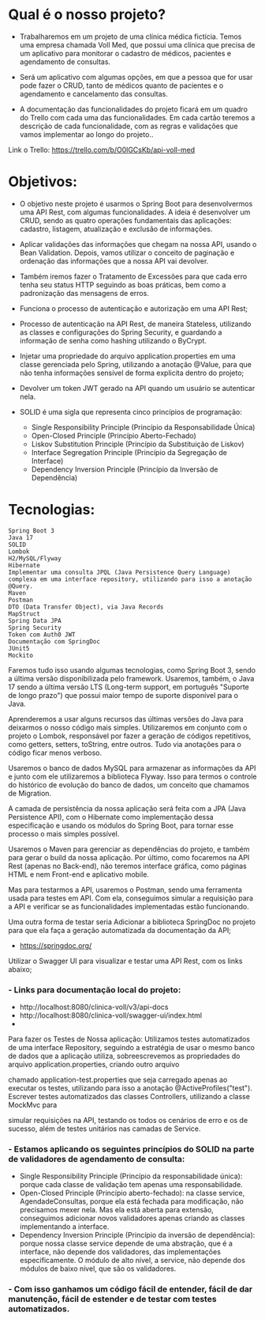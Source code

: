 # Qual é o nosso projeto?

- Trabalharemos em um projeto de uma clínica médica fictícia. Temos uma empresa chamada Voll Med, que possui uma clínica que precisa de um aplicativo para monitorar o cadastro de médicos, pacientes e agendamento de consultas.

- Será um aplicativo com algumas opções, em que a pessoa que for usar pode fazer o CRUD, tanto de médicos quanto de pacientes e o agendamento e cancelamento das consultas.

- A documentação das funcionalidades do projeto ficará em um quadro do Trello com cada uma das funcionalidades. Em cada cartão teremos a descrição de cada funcionalidade, com as regras e validações que vamos implementar ao longo do projeto..


Link o Trello:
https://trello.com/b/O0lGCsKb/api-voll-med

# Objetivos:
- O objetivo neste projeto é usarmos o Spring Boot para desenvolvermos uma API Rest, com algumas funcionalidades. A ideia é desenvolver um CRUD, sendo as quatro operações fundamentais das aplicações: cadastro, listagem, atualização e exclusão de informações.

-  Aplicar validações das informações que chegam na nossa API, usando o Bean Validation. Depois, vamos utilizar o conceito de paginação e ordenação das informações que a nossa API vai devolver.
-  Também iremos fazer o Tratamento de Excessões para que cada erro tenha seu status HTTP seguindo as boas práticas, bem como a padronização das mensagens de erros.
-  Funciona o processo de autenticação e autorização em uma API Rest;
-  Processo de autenticação na API Rest, de maneira Stateless, utilizando as classes e configurações do Spring Security, e guardando a informação de senha como hashing utilizando o ByCrypt.
-  Injetar uma propriedade do arquivo application.properties em uma classe gerenciada pelo Spring, utilizando a anotação @Value, para que não tenha informações sensível de forma explicita dentro do projeto;
-  Devolver um token JWT gerado na API quando um usuário se autenticar nela.
- SOLID é uma sigla que representa cinco princípios de programação:
    - Single Responsibility Principle (Princípio da Responsabilidade Única)
    - Open-Closed Principle (Princípio Aberto-Fechado)
    - Liskov Substitution Principle (Princípio da Substituição de Liskov)
    - Interface Segregation Principle (Princípio da Segregação de Interface)
    - Dependency Inversion Principle (Princípio da Inversão de Dependência)

# Tecnologias:
    Spring Boot 3
    Java 17
    SOLID
    Lombok
    H2/MySQL/Flyway
    Hibernate
    Implementar uma consulta JPQL (Java Persistence Query Language) complexa em uma interface repository, utilizando para isso a anotação @Query.
    Maven
    Postman
    DTO (Data Transfer Object), via Java Records
    MapStruct
    Spring Data JPA
    Spring Security
    Token com Auth0 JWT
    Documentação com SpringDoc
    JUnit5
    Mockito

Faremos tudo isso usando algumas tecnologias, como Spring Boot 3, sendo a última versão disponibilizada pelo framework. Usaremos, também, o Java 17 sendo a última versão LTS (Long-term support, em português "Suporte de longo prazo") que possui maior tempo de suporte disponível para o Java.

Aprenderemos a usar alguns recursos das últimas versões do Java para deixarmos o nosso código mais simples. Utilizaremos em conjunto com o projeto o Lombok, responsável por fazer a geração de códigos repetitivos, como getters, setters, toString, entre outros. Tudo via anotações para o código ficar menos verboso.

Usaremos o banco de dados MySQL para armazenar as informações da API e junto com ele utilizaremos a biblioteca Flyway. Isso para termos o controle do histórico de evolução do banco de dados, um conceito que chamamos de Migration.

A camada de persistência da nossa aplicação será feita com a JPA (Java Persistence API), com o Hibernate como implementação dessa especificação e usando os módulos do Spring Boot, para tornar esse processo o mais simples possível.

Usaremos o Maven para gerenciar as dependências do projeto, e também para gerar o build da nossa aplicação. Por último, como focaremos na API Rest (apenas no Back-end), não teremos interface gráfica, como páginas HTML e nem Front-end e aplicativo mobile.

Mas para testarmos a API, usaremos o Postman, sendo uma ferramenta usada para testes em API. Com ela, conseguimos simular a requisição para a API e verificar se as funcionalidades implementadas estão funcionando.

Uma outra forma de testar seria Adicionar a biblioteca SpringDoc no projeto para que ela faça a geração automatizada da documentação da API;
  - https://springdoc.org/

Utilizar o Swagger UI para visualizar e testar uma API Rest, com os links abaixo;
### - Links para documentação local do projeto:
  - http://localhost:8080/clinica-voll/v3/api-docs
  - http://localhost:8080/clinica-voll/swagger-ui/index.html
  - 

Para fazer os Testes de Nossa aplicação:
Utilizamos testes automatizados de uma interface Repository, seguindo a estratégia de usar o mesmo banco de dados que a aplicação utiliza, sobreescrevemos as propriedades do arquivo application.properties, criando outro arquivo

chamado application-test.properties que seja carregado apenas ao executar os testes, utilizando para isso a anotação @ActiveProfiles("test"). Escrever testes automatizados das classes Controllers, utilizando a classe MockMvc para 

simular requisições na API, testando os todos os cenários de erro e os de sucesso, além de testes unitários nas camadas de Service.


### - Estamos aplicando os seguintes princípios do SOLID na parte de validadores de agendamento de consulta:

- Single Responsibility Principle (Princípio da responsabilidade única): porque cada classe de validação tem apenas uma responsabilidade.
- Open-Closed Principle (Princípio aberto-fechado): na classe service, AgendadeConsultas, porque ela está fechada para modificação, não precisamos mexer nela. Mas ela está aberta para extensão, conseguimos adicionar novos validadores apenas criando as classes implementando a interface.
- Dependency Inversion Principle (Princípio da inversão de dependência): porque nossa classe service depende de uma abstração, que é a interface, não depende dos validadores, das implementações especificamente. O módulo de alto nível, a service, não depende dos módulos de baixo nível, que são os validadores.
### - Com isso ganhamos um código fácil de entender, fácil de dar manutenção, fácil de estender e de testar com testes automatizados.







